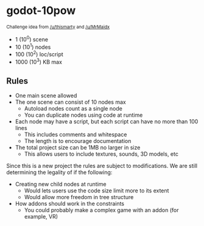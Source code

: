 # godot-10pow

<sup>Challenge idea from [/u/thismarty](https://www.reddit.com/r/godot/comments/b90if7/a_godot_10liners_contest/ek2u8n7?utm_source=share&utm_medium=web2x) and [/u/MrMaidx](https://www.reddit.com/r/godot/comments/b90if7/a_godot_10liners_contest/ek3f9sf?utm_source=share&utm_medium=web2x)</sup>

* 1 (10<sup>0</sup>) scene
* 10 (10<sup>1</sup>) nodes
* 100 (10<sup>2</sup>) loc/script
* 1000 (10<sup>3</sup>) KB max

## Rules

* One main scene allowed
* The one scene can consist of 10 nodes max
  * Autoload nodes count as a single node
  * You can duplicate nodes using code at runtime
* Each node may have a script, but each script can have no more than 100 lines
  * This includes comments and whitespace
  * The length is to encourage documentation
* The total project size can be 1MB no larger in size
  * This allows users to include textures, sounds, 3D models, etc

Since this is a new project the rules are subject to modifications. We are still determining the legality of if the following:
  * Creating new child nodes at runtime
    * Would lets users use the code size limit more to its extent
    * Would allow more freedom in tree structure
  * How addons should work in the constraints
    * You could probably make a complex game with an addon (for example, VR)
